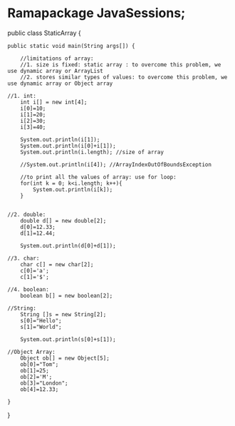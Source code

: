 # Ramapackage JavaSessions;

public class StaticArray {

	public static void main(String args[]) {

		//limitations of array:
		//1. size is fixed: static array : to overcome this problem, we use dynamic array or ArrayList
		//2. stores similar types of values: to overcome this problem, we use dynamic array or Object array
		
	//1. int:
		int i[] = new int[4];
		i[0]=10;
		i[1]=20;
		i[2]=30;
		i[3]=40;
		
		System.out.println(i[1]);
		System.out.println(i[0]+i[1]);
		System.out.println(i.length); //size of array
		
		//System.out.println(i[4]); //ArrayIndexOutOfBoundsException
		
		//to print all the values of array: use for loop:
		for(int k = 0; k<i.length; k++){
			System.out.println(i[k]);
		}
		
		
	//2. double:
		double d[] = new double[2];
		d[0]=12.33;
		d[1]=12.44;
		
		System.out.println(d[0]+d[1]);
		
	//3. char:
		char c[] = new char[2];
		c[0]='a';
		c[1]='$';
		
	//4. boolean:
		boolean b[] = new boolean[2];
	
	//String:
		String []s = new String[2];
		s[0]="Hello";
		s[1]="World";
		
		System.out.println(s[0]+s[1]);
		
	//Object Array:
		Object ob[] = new Object[5];
		ob[0]="Tom";
		ob[1]=25;
		ob[2]='M';
		ob[3]="London";
		ob[4]=12.33;
		
	}

}
